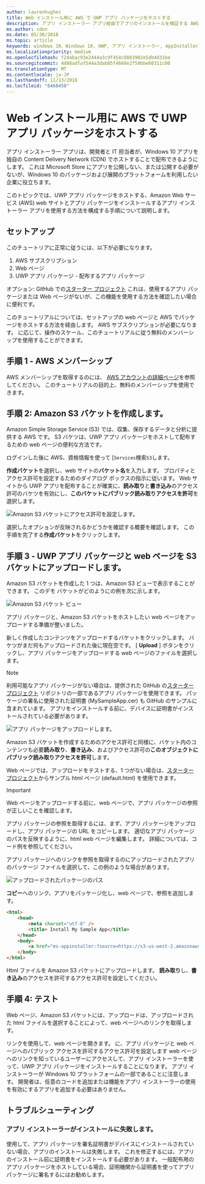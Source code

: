 ```yaml
---
author: laurenhughes
title: Web インストール用に AWS で UWP アプリ パッケージをホストする
description: アプリ インストーラー アプリ経由でアプリのインストールを検証する AWS web サーバーを設定するためのチュートリアル
ms.author: cdon
ms.date: 05/30/2018
ms.topic: article
keywords: windows 10、Windows 10, UWP, アプリ インストーラー, AppInstaller, サイドローディングでは、関連セット, オプション パッケージ、AWS
ms.localizationpriority: medium
ms.openlocfilehash: f24abac93e2444a3c9f454c8883902e5db4d31be
ms.sourcegitcommit: 4d88adfaf544a3dab05f4660e2f59bbe60311c00
ms.translationtype: MT
ms.contentlocale: ja-JP
ms.lasthandoff: 11/13/2018
ms.locfileid: "6468458"
---
```

# <a name="hosting-uwp-app-packages-on-aws-for-web-install"></a>Web インストール用に AWS で UWP アプリ パッケージをホストする

アプリ インストーラー アプリは、開発者と IT 担当者が、Windows 10 アプリを独自の Content Delivery Network (CDN) でホストすることで配布できるようにします。 これは Microsoft Store にアプリを公開しない、または公開する必要がないが、Windows 10 のパッケージおよび展開のプラットフォームを利用したい企業に役立ちます。

このトピックでは、UWP アプリ パッケージをホストする、Amazon Web サービス (AWS) web サイトとアプリ パッケージをインストールするアプリ インストーラー アプリを使用する方法を構成する手順について説明します。

## <a name="setup"></a>セットアップ

このチュートリアに正常に従うには、以下が必要になります。
 
1. AWS サブスクリプション 
2. Web ページ
3. UWP アプリ パッケージ - 配布するアプリ パッケージ

オプション: GitHub での[スターター プロジェクト](https://github.com/AppInstaller/MySampleWebApp) これは、使用するアプリ パッケージまたは Web ページがないが、この機能を使用する方法を確認したい場合に便利です。

このチュートリアルについては、セットアップの web ページと AWS でパッケージをホストする方法を経由します。 AWS サブスクリプションが必要になります。 に応じて、操作のスケール、このチュートリアルに従う無料のメンバーシップを使用することができます。 

## <a name="step-1---aws-membership"></a>手順 1 - AWS メンバーシップ
AWS メンバーシップを取得するのには、 [AWS アカウントの詳細ページ](https://aws.amazon.com/free/)を参照してください。 このチュートリアルの目的上、無料のメンバーシップを使用できます。

## <a name="step-2---create-an-amazon-s3-bucket"></a>手順 2: Amazon S3 バケットを作成します。

Amazon Simple Storage Service (S3) では、収集、保存するデータと分析に提供する AWS です。 S3 バケツは、UWP アプリ パッケージをホストして配布するための web ページの便利な方法です。 

ログインした後に AWS、資格情報を使って [`Services`検索`S3`します。 

**作成バケット**を選択し、web サイトの**バケット名**を入力します。 プロパティとアクセス許可を設定するためのダイアログ ボックスの指示に従います。 Web サイトから UWP アプリを配布することが確実に、**読み取り**と**書き込み**のアクセス許可のバケツを有効にし、**このバケットにパブリック読み取りアクセスを許可**を選択します。

![Amazon S3 バケットにアクセス許可を設定します。](images/aws-permissions.png) 

選択したオプションが反映されるかどうかを確認する概要を確認します。 この手順を完了する**作成バケット**をクリックします。 

## <a name="step-3---upload-uwp-app-package-and-web-pages-to-an-s3-bucket"></a>手順 3 - UWP アプリ パッケージと web ページを S3 バケットにアップロードします。

Amazon S3 バケットを作成した 1 つは、Amazon S3 ビューで表示することができます。 このデモ バケットがどのようにの例を次に示します。

![Amazon S3 バケット ビュー](images/aws-post-create.png)

アプリ パッケージと、Amazon S3 バケットをホストしたい web ページをアップロードする準備が整いました。 

新しく作成したコンテンツをアップロードするバケットをクリックします。 バケツがまだ何もアップロードされた後に現在空です。 [ **Upload** ] ボタンをクリックし、アプリ パッケージをアップロードする web ページのファイルを選択します。

> [!NOTE]
> 利用可能なアプリ パッケージがない場合は、提供された GitHub の[スターター プロジェクト](https://github.com/AppInstaller/MySampleWebApp) リポジトリの一部であるアプリ パッケージを使用できます。 パッケージの署名に使用された証明書 (MySampleApp.cer) も GitHub のサンプルに含まれています。 アプリをインストールする前に、デバイスに証明書がインストールされている必要があります。

![アプリ パッケージをアップロードします。](images/aws-upload-package.png)

Amazon S3 バケットを作成するためのアクセス許可と同様に、バケット内のコンテンツも必要**読み取り**、**書き込み**、およびアクセス許可の**このオブジェクトにパブリック読み取りアクセスを許可**します。

Web ページでは、アップロードをテストする、1 つがない場合は、[スターター プロジェクト](https://github.com/AppInstaller/MySampleWebApp/blob/master/MySampleWebApp/default.html)からサンプル html ページ (default.html) を使用できます。

> [!IMPORTANT]
> Web ページをアップロードする前に、web ページで、アプリ パッケージの参照が正しいことを確認します。 

アプリ パッケージの参照を取得するには、まず、アプリ パッケージをアップロードし、アプリ パッケージの URL をコピーします。 適切なアプリ パッケージのパスを反映するように、html web ページを編集します。 詳細については、コード例を参照してください。 

アプリ パッケージへのリンクを参照を取得するのにアップロードされたアプリのパッケージ ファイルを選択して、この例のような場合があります。

![アップロードされたパッケージのパス](images/aws-package-path.png)

**コピー**へのリンク、アプリをパッケージ化し、web ページで、参照を追加します。 

```html
<html>
    <head>
        <meta charset="utf-8" />
        <title> Install My Sample App</title>
    </head>
    <body>
        <a href="ms-appinstaller:?source=https://s3-us-west-2.amazonaws.com/appinstaller-aws-demo/MySampleApp.appxbundle"> Install My Sample App</a>
    </body>
</html>
```
Html ファイルを Amazon S3 バケットにアップロードします。 **読み取り**し、**書き込み**のアクセスを許可するアクセス許可を設定してください。

## <a name="step-4---test"></a>手順 4: テスト

Web ページ、Amazon S3 バケットには、アップロードは、アップロードされた html ファイルを選択することによって、web ページへのリンクを取得します。

リンクを使用して、web ページを開きます。 に、アプリ パッケージと web ページへのパブリック アクセスを許可するアクセス許可を設定します web ページへのリンクを知っているユーザーにアクセスして、アプリ インストーラーを使って、UWP アプリ パッケージをインストールすることになります。 アプリ インストーラーが Windows 10 プラットフォームの一部であることに注意します。 開発者は、任意のコードを追加または機能をアプリ インストーラーの使用を有効にするアプリを追加する必要はありません。 

## <a name="troubleshooting"></a>トラブルシューティング

### <a name="app-installer-fails-to-install"></a>アプリ インストーラーがインストールに失敗します。 

使用して、アプリ パッケージを署名証明書がデバイスにインストールされていない場合、アプリのインストールは失敗します。 これを修正するには、アプリのインストール前に証明書をインストールする必要があります。 一般配布用のアプリ パッケージをホストしている場合、証明機関から証明書を使ってアプリ パッケージに署名するにはお勧めします。 


